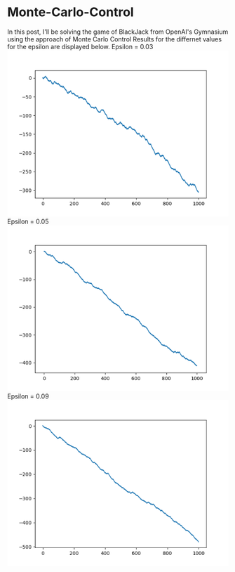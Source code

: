 # Monte-Carlo-Control
In this post, I'll be solving the game of BlackJack from OpenAI's Gymnasium using the approach of Monte Carlo Control
Results for the differnet values for the epsilon are displayed below.
Epsilon = 0.03
![plot1](eps(0.03).png)
Epsilon = 0.05
![plot1](eps(0.05).png)
Epsilon = 0.09
![plot1](eps(0.09).png)
